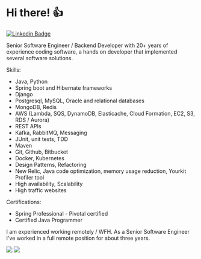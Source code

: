 # Hi there! :+1:

[![Linkedin Badge](https://img.shields.io/badge/-LinkedIn-blue?style=flat-square&logo=Linkedin&logoColor=white&link=https://www.linkedin.com/in/rkaraujo)](https://www.linkedin.com/in/rkaraujo)

Senior Software Engineer / Backend Developer with 20+ years of experience coding software, a hands on developer that implemented several software solutions.

Skills:
* Java, Python
* Spring boot and Hibernate frameworks
* Django
* Postgresql, MySQL, Oracle and relational databases
* MongoDB, Redis
* AWS (Lambda, SQS, DynamoDB, Elasticache, Cloud Formation, EC2, S3, RDS / Aurora)
* REST APIs
* Kafka, RabbitMQ, Messaging
* JUnit, unit tests, TDD
* Maven
* Git, Github, Bitbucket
* Docker, Kubernetes
* Design Patterns, Refactoring
* New Relic, Java code optimization, memory usage reduction, Yourkit Profiler tool
* High availability, Scalability
* High traffic websites

Certifications:
* Spring Professional - Pivotal certified
* Certified Java Programmer

I am experienced working remotely / WFH. As a Senior Software Engineer I've worked in a full remote position for about three years.

![](https://github-profile-summary-cards.vercel.app/api/cards/profile-details?username=rkaraujo&theme=vue)
![](https://github-profile-summary-cards.vercel.app/api/cards/repos-per-language?username=rkaraujo&theme=vue)

<!--
**rkaraujo/rkaraujo** is a ✨ _special_ ✨ repository because its `README.md` (this file) appears on your GitHub profile.

Here are some ideas to get you started:

- 🔭 I’m currently working on ...
- 🌱 I’m currently learning ...
- 👯 I’m looking to collaborate on ...
- 🤔 I’m looking for help with ...
- 💬 Ask me about ...
- 📫 How to reach me: ...
- 😄 Pronouns: ...
- ⚡ Fun fact: ...
-->

